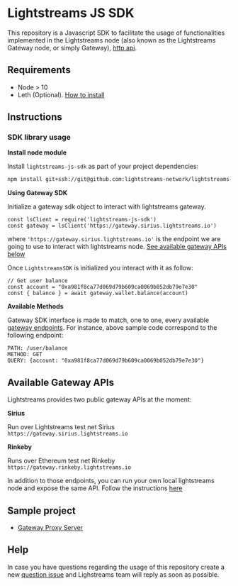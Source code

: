 # Lightstreams JS SDK

This repository is a Javascript SDK to facilitate the usage of functionalities
implemented in the Lightstreams node (also known as the Lightstreams Gateway node, or simply Gateway), [http api](https://docs.lightstreams.network/api-docs).

## Requirements
- Node > 10
- Leth (Optional). [How to install](https://docs.lightstreams.network/getting-started/install/)

## Instructions

### SDK library usage

**Install node module**

Install `lightstreams-js-sdk` as part of your project dependencies:
```bash
npm install git+ssh://git@github.com:lightstreams-network/lightstreams-js-sdk#master --save
```

**Using Gateway SDK**

Initialize a gateway sdk object to interact with lightstreams gateway.

```
const lsClient = require('lightstreams-js-sdk')
const gateway = lsClient('https://gateway.sirius.lightstreams.io')
```
where `'https://gateway.sirius.lightstreams.io'` is the endpoint we are going to use to interact
with lightstreams node. [See available gateway APIs below](#available-gateway-apis)

Once `LightstreamsSDK` is initialized you interact with it as follow:
```
// Get user balance
const account = "0xa981f8ca77d069d79b609ca0069b052db79e7e30"
const { balance } = await gateway.wallet.balance(account)
```

**Available Methods**

Gateway SDK interface is made to match, one to one, every available [gateway endpoints](https://docs.lightstreams.network/api-docs).
For instance, above sample code correspond to the following endpoint:

```
PATH: /user/balance
METHOD: GET
QUERY: {account: "0xa981f8ca77d069d79b609ca0069b052db79e7e30"}
```

## Available Gateway APIs

Lightstreams provides two public gateway APIs at the moment:

**Sirius**

Run over Lightstreams test net Sirius
`https://gateway.sirius.lightstreams.io`

**Rinkeby**

Runs over Ethereum test net Rinkeby
`https://gateway.rinkeby.lightstreams.io`

In addition to those endpoints, you can run your own local lightstreams node and expose the same API. Follow the instructions [here](https://docs.lightstreams.network/getting-started/quick-start/#running-lightstreams-node)

## Sample project
- [Gateway Proxy Server](https://github.com/lightstreams-network/lightstreams-js-sdk/tree/master/example/gateway-proxy)

## Help
In case you have questions regarding the usage of this repository
create a new [question issue](https://github.com/lightstreams-network/lightstreams-js-sdk/issues/new)
and Lighstreams team will reply as soon as possible.
